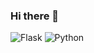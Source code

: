 ### Hi there 👋

<!--
**PunRabbit/PunRabbit** is a ✨ _special_ ✨ repository because its `README.md` (this file) appears on your GitHub profile.

Here are some ideas to get you started:

- 🔭 I’m currently working on ...
- 🌱 I’m currently learning ...
- 👯 I’m looking to collaborate on ...
- 🤔 I’m looking for help with ...
- 💬 Ask me about ...
- 📫 How to reach me: ...
- 😄 Pronouns: ...
- ⚡ Fun fact: ...
-->


<img alt="Flask" src ="https://img.shields.io/badge/Flask-000000.svg?&style=for-the-badge&logo=Flask&logoColor=white"/>
<img alt="Python" src ="https://img.shields.io/badge/Python-#3776AB.svg?&style=for-the-badge&logo=Python&logoColor=black"/>

